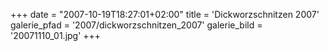 +++
date = "2007-10-19T18:27:01+02:00"
title = 'Dickworzschnitzen 2007'
galerie_pfad = '2007/dickworzschnitzen_2007'
galerie_bild = '20071110_01.jpg'
+++
      